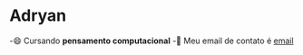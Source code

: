 # Adryan
-😄 Cursando **pensamento computacional**
-📧 Meu email de contato é [email](adryan.cesar@escola.pr.gov.br)
